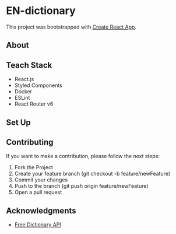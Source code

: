 # EN-dictionary

This project was bootstrapped with [Create React App](https://github.com/facebook/create-react-app).

## About

## Teach Stack

- React.js
- Styled Components
- Docker
- ESLint
- React Router v6

## Set Up

## Contributing

If you want to make a contribution, please follow the next steps:

1. Fork the Project
2. Create your feature branch (git checkout -b feature/newFeature)
3. Commit your changes
4. Push to the branch (git push origin feature/newFeature)
5. Open a pull request

## Acknowledgments

- [Free Dictionary API](https://dictionaryapi.dev/ "Free Dictionary API")
